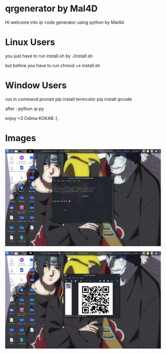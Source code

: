 # qrgenerator by Mal4D
 Hi welcome into qr code generator using python by Mal4d

# Linux Users
 
 you just have to run install.sh by ./install.sh
 
 but before you have to run chmod +x install.sh
 
 # Window Users
 
 run in command prompt
 pip install termcolor
 pip install qrcode 
 
 after :
 python qr.py
 
  enjoy <3 Odima KOKAB :) .

 
 # Images
 ![alt text](https://github.com/ahmad-360/qrgenerator/blob/main/1.png?raw=true)
 
 ![alt text](https://github.com/ahmad-360/qrgenerator/blob/main/2.png?raw=true)

 
